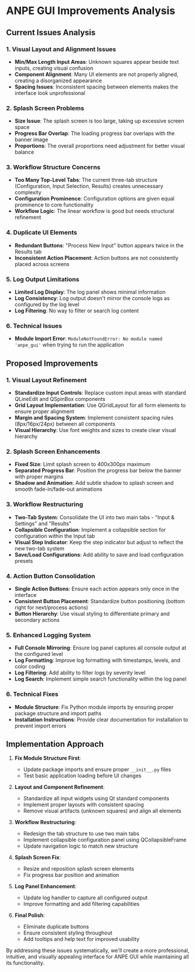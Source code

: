 # ANPE GUI Improvements Analysis

## Current Issues Analysis

### 1. Visual Layout and Alignment Issues
- **Min/Max Length Input Areas**: Unknown squares appear beside text inputs, creating visual confusion
- **Component Alignment**: Many UI elements are not properly aligned, creating a disorganized appearance
- **Spacing Issues**: Inconsistent spacing between elements makes the interface look unprofessional

### 2. Splash Screen Problems
- **Size Issue**: The splash screen is too large, taking up excessive screen space
- **Progress Bar Overlap**: The loading progress bar overlaps with the banner image
- **Proportions**: The overall proportions need adjustment for better visual balance

### 3. Workflow Structure Concerns
- **Too Many Top-Level Tabs**: The current three-tab structure (Configuration, Input Selection, Results) creates unnecessary complexity
- **Configuration Prominence**: Configuration options are given equal prominence to core functionality
- **Workflow Logic**: The linear workflow is good but needs structural refinement

### 4. Duplicate UI Elements
- **Redundant Buttons**: "Process New Input" button appears twice in the Results tab
- **Inconsistent Action Placement**: Action buttons are not consistently placed across screens

### 5. Log Output Limitations
- **Limited Log Display**: The log panel shows minimal information
- **Log Consistency**: Log output doesn't mirror the console logs as configured by the log level
- **Log Filtering**: No way to filter or search log content

### 6. Technical Issues
- **Module Import Error**: `ModuleNotFoundError: No module named 'anpe_gui'` when trying to run the application

## Proposed Improvements

### 1. Visual Layout Refinement
- **Standardize Input Controls**: Replace custom input areas with standard QLineEdit and QSpinBox components
- **Grid Layout Implementation**: Use QGridLayout for all form elements to ensure proper alignment
- **Margin and Spacing System**: Implement consistent spacing rules (8px/16px/24px) between all components
- **Visual Hierarchy**: Use font weights and sizes to create clear visual hierarchy

### 2. Splash Screen Enhancements
- **Fixed Size**: Limit splash screen to 400x300px maximum
- **Separated Progress Bar**: Position the progress bar below the banner with proper margins
- **Shadow and Animation**: Add subtle shadow to splash screen and smooth fade-in/fade-out animations

### 3. Workflow Restructuring
- **Two-Tab System**: Consolidate the UI into two main tabs - "Input & Settings" and "Results"
- **Collapsible Configuration**: Implement a collapsible section for configuration within the Input tab
- **Visual Step Indicator**: Keep the step indicator but adjust to reflect the new two-tab system
- **Save/Load Configurations**: Add ability to save and load configuration presets

### 4. Action Button Consolidation
- **Single Action Buttons**: Ensure each action appears only once in the interface
- **Consistent Button Placement**: Standardize button positioning (bottom right for next/process actions)
- **Button Hierarchy**: Use visual styling to differentiate primary and secondary actions

### 5. Enhanced Logging System
- **Full Console Mirroring**: Ensure log panel captures all console output at the configured level
- **Log Formatting**: Improve log formatting with timestamps, levels, and color coding
- **Log Filtering**: Add ability to filter logs by severity level
- **Log Search**: Implement simple search functionality within the log panel

### 6. Technical Fixes
- **Module Structure**: Fix Python module imports by ensuring proper package structure and import paths
- **Installation Instructions**: Provide clear documentation for installation to prevent import errors

## Implementation Approach

1. **Fix Module Structure First**:
   - Update package imports and ensure proper `__init__.py` files
   - Test basic application loading before UI changes

2. **Layout and Component Refinement**:
   - Standardize all input widgets using Qt standard components
   - Implement proper layouts with consistent spacing
   - Remove visual artifacts (unknown squares) and align all elements

3. **Workflow Restructuring**:
   - Redesign the tab structure to use two main tabs
   - Implement collapsible configuration panel using QCollapsibleFrame
   - Update navigation logic to match new structure

4. **Splash Screen Fix**:
   - Resize and reposition splash screen elements
   - Fix progress bar position and animation

5. **Log Panel Enhancement**:
   - Update log handler to capture all configured output
   - Improve formatting and add filtering capabilities

6. **Final Polish**:
   - Eliminate duplicate buttons
   - Ensure consistent styling throughout
   - Add tooltips and help text for improved usability

By addressing these issues systematically, we'll create a more professional, intuitive, and visually appealing interface for ANPE GUI while maintaining all its functionality. 